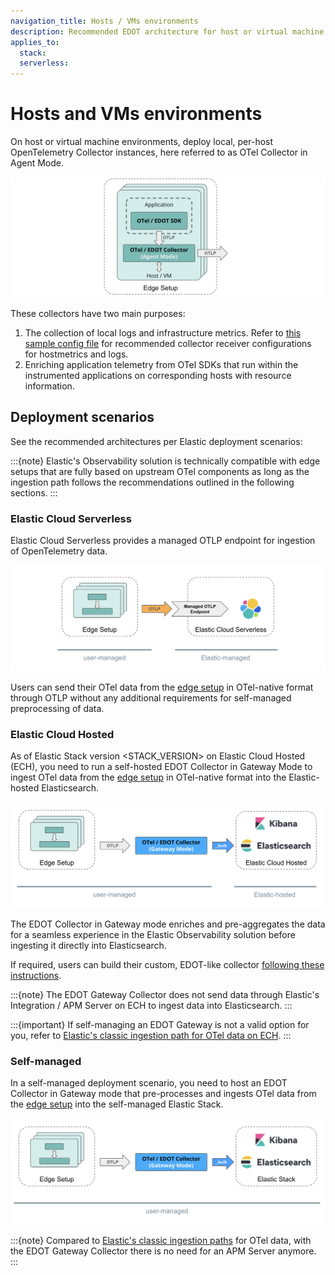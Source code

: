 ```yaml
---
navigation_title: Hosts / VMs environments
description: Recommended EDOT architecture for host or virtual machine environments.
applies_to:
  stack:
  serverless:
---
```


# Hosts and VMs environments

On host or virtual machine environments, deploy local, per-host OpenTelemetry Collector instances, here referred to as OTel Collector in Agent Mode.

![VM-Edge](./../images/arch-vm-edge.png)

These collectors have two main purposes:

1.  The collection of local logs and infrastructure metrics. Refer to [this sample config file](https://github.com/elastic/elastic-agent/blob/main/internal/pkg/otel/samples/linux/managed_otlp/platformlogs_hostmetrics.yml) for recommended collector receiver configurations for hostmetrics and logs.
2.  Enriching application telemetry from OTel SDKs that run within the instrumented applications on corresponding hosts with resource information.

## Deployment scenarios

See the recommended architectures per Elastic deployment scenarios:

:::{note}
Elastic's Observability solution is technically compatible with edge setups that are fully based on upstream OTel components as long as the ingestion path follows the recommendations outlined in the following sections.
:::

### Elastic Cloud Serverless

Elastic Cloud Serverless provides a managed OTLP endpoint for ingestion of OpenTelemetry data.

![VM-Serverless](./../images/arch-vm-serverless.png)

Users can send their OTel data from the [edge setup](#hosts--vms-environments) in OTel-native format through OTLP without any additional requirements for self-managed preprocessing of data.

### Elastic Cloud Hosted

As of Elastic Stack version <STACK_VERSION> on Elastic Cloud Hosted (ECH), you need to run a self-hosted EDOT Collector in Gateway Mode to ingest OTel data from the [edge setup](#hosts--vms-environments) in OTel-native format into the Elastic-hosted Elasticsearch.

![VM-ECH](./../images/arch-vm-ech.png)

The EDOT Collector in Gateway mode enriches and pre-aggregates the data for a seamless experience in the Elastic Observability solution before ingesting it directly into Elasticsearch.

If required, users can build their custom, EDOT-like collector [following these instructions](../edot-collector/custom-collector#build-a-custom-edot-like-collector).

:::{note}
The EDOT Gateway Collector does not send data through Elastic's Integration / APM Server on ECH to ingest data into Elasticsearch.
:::

:::{important}
If self-managing an EDOT Gateway is not a valid option for you, refer to [Elastic's classic ingestion path for OTel data on ECH](https://www.elastic.co/guide/en/observability/current/apm-open-telemetry.html).
:::

### Self-managed

In a self-managed deployment scenario, you need to host an EDOT Collector in Gateway mode that pre-processes and ingests OTel data from the [edge setup](#hosts--vms-environments) into the self-managed Elastic Stack.

![VM-self-managed](./../images/arch-vm-self-managed.png)

:::{note}
Compared to [Elastic's classic ingestion paths](https://www.elastic.co/guide/en/observability/current/apm-open-telemetry.html) for OTel data, with the EDOT Gateway Collector there is no need for an APM Server anymore.
:::